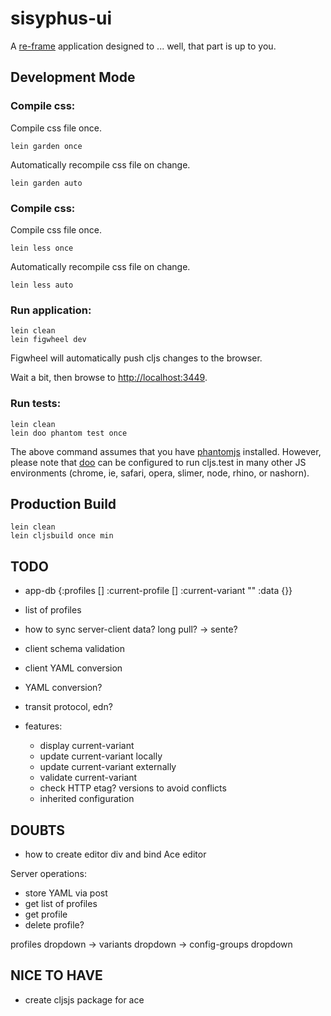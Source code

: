 # sisyphus-ui

A [re-frame](https://github.com/Day8/re-frame) application designed to ... well, that part is up to you.

## Development Mode

### Compile css:

Compile css file once.

```
lein garden once
```

Automatically recompile css file on change.

```
lein garden auto
```

### Compile css:

Compile css file once.

```
lein less once
```

Automatically recompile css file on change.

```
lein less auto
```

### Run application:

```
lein clean
lein figwheel dev
```

Figwheel will automatically push cljs changes to the browser.

Wait a bit, then browse to [http://localhost:3449](http://localhost:3449).

### Run tests:

```
lein clean
lein doo phantom test once
```

The above command assumes that you have [phantomjs](https://www.npmjs.com/package/phantomjs) installed. However, please note that [doo](https://github.com/bensu/doo) can be configured to run cljs.test in many other JS environments (chrome, ie, safari, opera, slimer, node, rhino, or nashorn). 

## Production Build

```
lein clean
lein cljsbuild once min
```


## TODO
- app-db
{:profiles []
 :current-profile []
 :current-variant ""
 :data {}}
 
- list of profiles      
- how to sync server-client data? long pull? -> sente?
- client schema validation
- client YAML conversion
- YAML conversion?
- transit protocol, edn?
- features:
  - display current-variant
  - update current-variant locally
  - update current-variant externally
  - validate current-variant
  - check HTTP etag? versions to avoid conflicts
  - inherited configuration


## DOUBTS
- how to create editor div and bind Ace editor



Server operations:
- store YAML via post
- get list of profiles
- get profile
- delete profile?

profiles dropdown -> variants dropdown -> config-groups dropdown


## NICE TO HAVE
- create cljsjs package for ace


